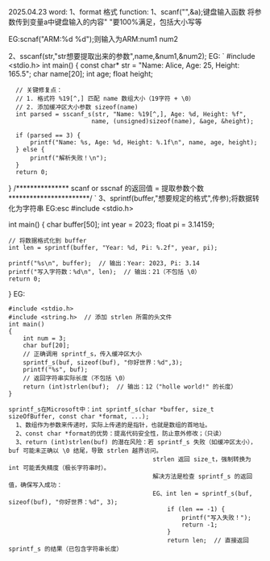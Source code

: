 2025.04.23
word: 1、format 格式
function:
1、scanf("",&a);键盘输入函数 将参数传到变量a中键盘输入的内容" "要100%满足，包括大小写等  
  
  EG:scnaf("ARM:%d %d");则输入为ARM:num1 num2
  
2、sscanf(str,"str想要提取出来的参数",name,&num1,&num2);
  EG:
  `
  #include <stdio.h>
  int main() {
      const char* str = "Name: Alice, Age: 25, Height: 165.5";
      char name[20];
      int age;
      float height;
  
      // 关键修复点：
      // 1. 格式符 %19[^,] 匹配 name 数组大小（19字符 + \0）
      // 2. 添加缓冲区大小参数 sizeof(name)
      int parsed = sscanf_s(str, "Name: %19[^,], Age: %d, Height: %f", 
                           name, (unsigned)sizeof(name), &age, &height);
  
      if (parsed == 3) {
          printf("Name: %s, Age: %d, Height: %.1f\n", name, age, height);
      } else {
          printf("解析失败！\n");
      }
      return 0;
  }
  /*************** scanf or sscnaf 的返回值 = 提取参数个数  ***********************/
  `
  3、sprintf(buffer,"想要规定的格式",传参);将数据转化为字符串
  EG:esc
  #include <stdio.h>

int main() {
    char buffer[50];
    int year = 2023;
    float pi = 3.14159;

    // 将数据格式化到 buffer
    int len = sprintf(buffer, "Year: %d, Pi: %.2f", year, pi);
    
    printf("%s\n", buffer);  // 输出：Year: 2023, Pi: 3.14
    printf("写入字符数：%d\n", len);  // 输出：21（不包括 \0）
    return 0;
}
EG:

    #include <stdio.h>
    #include <string.h>  // 添加 strlen 所需的头文件      
    int main() 
    {
        int num = 3;
        char buf[20];
        // 正确调用 sprintf_s，传入缓冲区大小
        sprintf_s(buf, sizeof(buf), "你好世界：%d",3);
        printf("%s", buf);
        // 返回字符串实际长度（不包括 \0）
        return (int)strlen(buf);  // 输出：12（"holle world!" 的长度）
    }

    sprintf_s在Microsoft中：int sprintf_s(char *buffer, size_t sizeOfBuffer, const char *format, ...);
      1、数组作为参数来传递时，实际上传递的是指针，也就是数组的首地址。
      2、const char *format的优势：提高代码安全性，防止意外修改；（只读）
      3、return (int)strlen(buf)​ 的潜在风险：若 sprintf_s 失败（如缓冲区太小），buf 可能未正确以 \0 结尾，导致 strlen 越界访问。
                                            strlen 返回 size_t，强制转换为 int 可能丢失精度（极长字符串时）。
                                            解决方法是检查 sprintf_s 的返回值，确保写入成功：
                                            EG、int len = sprintf_s(buf, sizeof(buf), "你好世界：%d", 3);
                                                if (len == -1) {
                                                    printf("写入失败！");
                                                    return -1;
                                                }
                                                return len;  // 直接返回 sprintf_s 的结果（已包含字符串长度）

      
